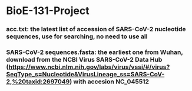 # BioE-131-Project

### acc.txt: the latest list of accession of SARS-CoV-2 nucleotide sequences, use for searching, no need to use all

### SARS-CoV-2 sequences.fasta: the earliest one from Wuhan, download from the NCBI Virus SARS-CoV-2 Data Hub (https://www.ncbi.nlm.nih.gov/labs/virus/vssi/#/virus?SeqType_s=Nucleotide&VirusLineage_ss=SARS-CoV-2,%20taxid:2697049) with accesion NC_045512
